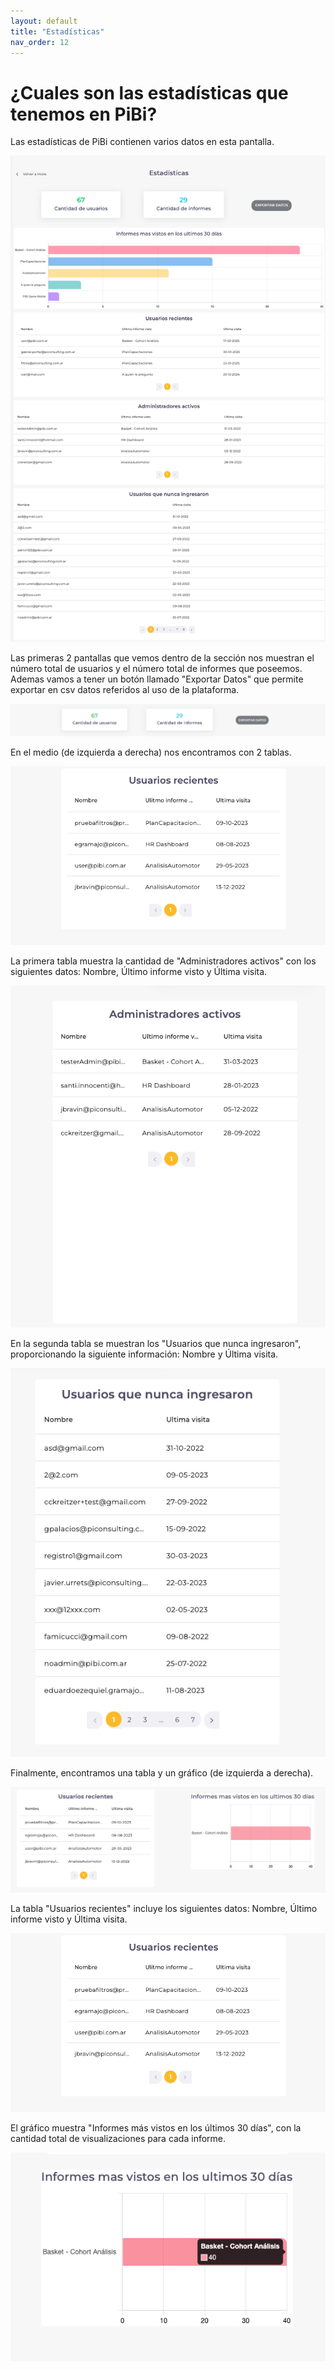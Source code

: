 ```yaml
---
layout: default
title: "Estadísticas"
nav_order: 12
---
```


# ¿Cuales son las estadísticas que tenemos en PiBi? 

Las estadísticas de PiBi contienen varios datos en esta pantalla.

![Estadísticas](Media/Estadisticas/estadisticas.png)


Las primeras 2 pantallas que vemos dentro de la sección nos muestran el número total de usuarios y el número total de informes que poseemos. Ademas vamos a tener un botón llamado "Exportar Datos" que permite exportar en csv datos referidos al uso de la plataforma.

![Estadísticas](Media/Estadisticas/cantidadUsuarioInformes.png)


En el medio (de izquierda a derecha) nos encontramos con 2 tablas. 

![Usuarios Recientes](Media/Estadisticas/usuariosRecientes.png)


La primera tabla muestra la cantidad de "Administradores activos" con los siguientes datos: Nombre, Último informe visto y Última visita. 

![Administradores Activos](Media/Estadisticas/adminActivos.png)

En la segunda tabla se muestran los "Usuarios que nunca ingresaron", proporcionando la siguiente información: Nombre y Última visita.

![Usuarios Inactivos](Media/Estadisticas/usuariosInactivos.png)

Finalmente, encontramos una tabla y un gráfico (de izquierda a derecha).

![Tabla del Medio](Media/Estadisticas/tablaMedio.png)


La tabla "Usuarios recientes" incluye los siguientes datos: Nombre, Último informe visto y Última visita.

![Usuarios Recientes](Media/Estadisticas/usuariosRecientes.png)


El gráfico muestra "Informes más vistos en los últimos 30 días", con la cantidad total de visualizaciones para cada informe.

![Informes más Vistos](Media/Estadisticas/informesMasVistos.png)
